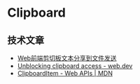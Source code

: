 Clipboard
===

## 技术文章

- [Web前端剪切板文本分享到文件发送](https://mp.weixin.qq.com/s?__biz=MzA5NzkwNDk3MQ==&mid=2650596323&idx=1&sn=ac6681bf7afe0e22e413a217f629f46c&chksm=8891f3c7bfe67ad18f8b944e5dcc97d6dd98c75e4672584288f1fd699b5a3802eac82a344d77&scene=27#tocbar--18k5fh6)
- [Unblocking clipboard access - web.dev](https://web.dev/async-clipboard/)
- [ClipboardItem - Web APIs | MDN](https://developer.mozilla.org/en-US/docs/Web/API/ClipboardItem)